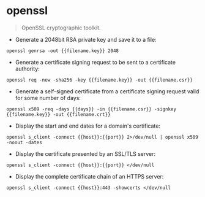 # openssl

> OpenSSL cryptographic toolkit.

- Generate a 2048bit RSA private key and save it to a file:

`openssl genrsa -out {{filename.key}} 2048`

- Generate a certificate signing request to be sent to a certificate authority:

`openssl req -new -sha256 -key {{filename.key}} -out {{filename.csr}}`

- Generate a self-signed certificate from a certificate signing request valid for some number of days:

`openssl x509 -req -days {{days}} -in {{filename.csr}} -signkey {{filename.key}} -out {{filename.crt}}`

- Display the start and end dates for a domain's certificate:

`openssl s_client -connect {{host}}:{{port}} 2>/dev/null | openssl x509 -noout -dates`

- Display the certificate presented by an SSL/TLS server:

`openssl s_client -connect {{host}}:{{port}} </dev/null`

- Display the complete certificate chain of an HTTPS server:

`openssl s_client -connect {{host}}:443 -showcerts </dev/null`
